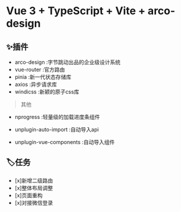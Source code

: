<!--
 * @Date: 2022-09-30 09:35:09
 * @LastEditors: Mr.qin
 * @LastEditTime: 2022-11-30 10:12:48
 * @Description: 描述文件
-->
# Vue 3 + TypeScript + Vite + arco-design

## ✨插件

- arco-design :字节跳动出品的企业级设计系统
- vue-router :官方路由
- pinia :新一代状态存储库
- axios :异步请求库
- windicss :新颖的原子css库

</p>

 > 其他

- nprogress :轻量级的加载进度条组件

- unplugin-auto-import :自动导入api
- unplugin-vue-components :自动导入组件

## 🏷️任务

- [x]新增二级路由
- [x]整体布局调整
- [x]页面重构
- [x]对接微信登录
